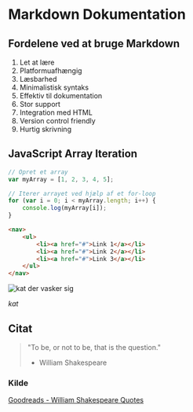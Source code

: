 # Markdown Dokumentation

## Fordelene ved at bruge Markdown

1. Let at lære
2. Platformuafhængig
3. Læsbarhed
4. Minimalistisk syntaks
5. Effektiv til dokumentation
6. Stor support
7. Integration med HTML
8. Version control friendly
9. Hurtig skrivning

## JavaScript Array Iteration

```javascript
// Opret et array
var myArray = [1, 2, 3, 4, 5];

// Iterer arrayet ved hjælp af et for-loop
for (var i = 0; i < myArray.length; i++) {
    console.log(myArray[i]);
}
```

```html
<nav>
    <ul>
        <li><a href="#">Link 1</a></li>
        <li><a href="#">Link 2</a></li>
        <li><a href="#">Link 3</a></li>
    </ul>
</nav>
```

![kat der vasker sig](/img/kat.jpg)

*kat*

## Citat

>"To be, or not to be, that is the question." 
>
>- William Shakespeare

### Kilde

[Goodreads - William Shakespeare Quotes](https://www.goodreads.com/author/quotes/947.William_Shakespeare)

